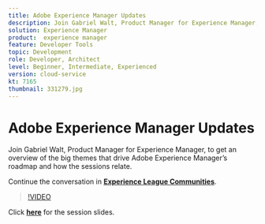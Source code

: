```yaml
---
title: Adobe Experience Manager Updates
description: Join Gabriel Walt, Product Manager for Experience Manager, to get an overview of the big themes that drive Adobe Experience Manager’s roadmap and how the sessions relate. This session was delivered as part of Adobe Developers Live Content event.
solution: Experience Manager
product:  experience manager
feature: Developer Tools
topic: Development
role: Developer, Architect
level: Beginner, Intermediate, Experienced
version: cloud-service
kt: 7165
thumbnail: 331279.jpg
---
```


# Adobe Experience Manager Updates

Join Gabriel Walt, Product Manager for Experience Manager, to get an overview of the big themes that drive Adobe Experience Manager’s roadmap and how the sessions relate.

Continue the conversation in **[Experience League Communities](http://adobe.ly/36Yd3v6)**.

>[!VIDEO](https://video.tv.adobe.com/v/331279/?quality=12&learn=on&hidetitle=true)

Click **[here](/help/events/assets/experience-manager-updates.pdf)** for the session slides.
